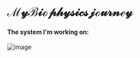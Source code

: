 # $\mathcal{My Biophysics journey}$

#### The system I'm working on:
![image](https://github.com/AIB001/AIB001.github.io/assets/141569168/0a112848-872e-4492-bd3d-eb7739306d29)


